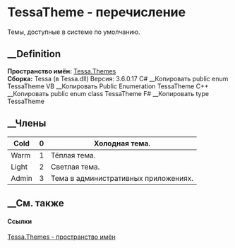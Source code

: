 # TessaTheme - перечисление
Темы, доступные в системе по умолчанию.
## __Definition
 **Пространство имён:** [Tessa.Themes](N_Tessa_Themes.htm)  
 **Сборка:** Tessa (в Tessa.dll) Версия: 3.6.0.17
C# __Копировать
     public enum TessaTheme
VB __Копировать
     Public Enumeration TessaTheme
C++ __Копировать
     public enum class TessaTheme
F# __Копировать
     type TessaTheme
##  __Члены
Cold| 0|  Холодная тема.  
---|---|---  
Warm| 1|  Тёплая тема.  
Light| 2|  Светлая тема.  
Admin| 3|  Тема в административных приложениях.  
## __См. также
#### Ссылки
[Tessa.Themes - пространство имён](N_Tessa_Themes.htm)

